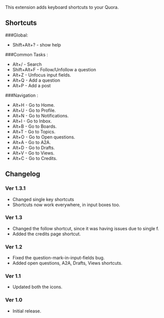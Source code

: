 This extension adds keyboard shortcuts to your Quora.

## Shortcuts 
###Global:
* Shift+Alt+? - show help

###Common Tasks :
* Alt+/ - Search
* Shift+Alt+F - Follow/Unfollow a question
* Alt+Z - Unfocus input fields.
* Alt+Q - Add a question
* Alt+P - Add a post

###Navigation :
* Alt+H - Go to Home.
* Alt+U - Go to Profile.
* Alt+N - Go to Notifications.
* Alt+I - Go to Inbox.
* Alt+B - Go to Boards.
* Alt+T - Go to Topics.
* Alt+O - Go to Open questions.
* Alt+A - Go to A2A.
* Alt+D - Go to Drafts.
* Alt+V - Go to Views.
* Alt+C - Go to Credits.

## Changelog
### Ver 1.3.1
* Changed single key shortcuts
* Shortcuts now work everywhere, in input boxes too.

### Ver 1.3
* Changed the follow shortcut, since it was having issues due to single f.
* Added the credits page shortcut.

### Ver 1.2
* Fixed the question-mark-in-input-fields bug.
* Added open questions, A2A, Drafts, Views shortcuts.

### Ver 1.1
* Updated both the icons.

### Ver 1.0
* Initial release.

